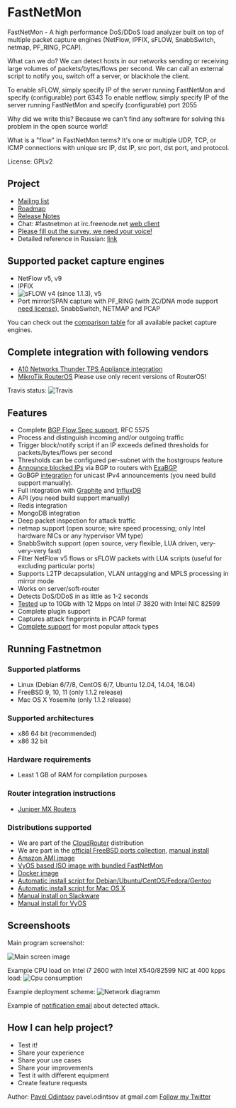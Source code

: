 FastNetMon
===========
FastNetMon - A high performance DoS/DDoS load analyzer built on top of multiple packet capture engines (NetFlow, IPFIX, sFLOW, SnabbSwitch, netmap, PF_RING, PCAP).

What can we do? We can detect hosts in our networks sending or receiving large volumes of packets/bytes/flows per second. We can call an external script to notify you, switch off a server, or blackhole the client.

To enable sFLOW, simply specify IP of the server running FastNetMon and specify (configurable) port 6343
To enable netflow, simply specify IP of the server running FastNetMon and specify (configurable) port 2055

Why did we write this? Because we can't find any software for solving this problem in the open source world! 

What is a "flow" in FastNetMon terms?  It's one or multiple UDP, TCP, or ICMP connections with unique src IP, dst IP, src port, dst port, and protocol.

License: GPLv2

Project 
-------
- [Mailing list](https://groups.google.com/forum/#!forum/fastnetmon)
- [Roadmap](docs/ROADMAP.md)
- [Release Notes](https://github.com/pavel-odintsov/fastnetmon/releases)
- Chat: #fastnetmon at irc.freenode.net [web client](https://webchat.freenode.net/)
- [Please fill out the survey, we need your voice!](https://docs.google.com/forms/d/1YoXQImMeEjBH-JPz3KYtcDwknHs8xrI538ObwSy9uZo/viewform)
- Detailed reference in Russian: [link](docs/FastNetMon_Reference_Russian.pdf)

Supported packet capture engines
--------------------------------
- NetFlow v5, v9
- IPFIX
- ![sFLOW](http://sflow.org/images/sflowlogo.gif) v4 (since 1.1.3), v5
- Port mirror/SPAN capture with PF_RING (with ZC/DNA mode support [need license](http://www.ntop.org/products/pf_ring/)), SnabbSwitch, NETMAP and PCAP

You can check out the [comparison table](docs/CAPTURE_BACKENDS.md) for all available packet capture engines.

Complete integration with following vendors 
--------------------------------
- [A10 Networks Thunder TPS Appliance integration](src/a10_plugin)
- [MikroTik RouterOS](src/mikrotik_plugin) Please use only recent versions of RouterOS!

Travis status: ![Travis](https://travis-ci.org/pavel-odintsov/fastnetmon.svg?branch=master)

Features
--------
- Complete [BGP Flow Spec support](docs/BGP_FLOW_SPEC.md), RFC 5575
- Process and distinguish incoming and/or outgoing traffic
- Trigger block/notify script if an IP exceeds defined thresholds for packets/bytes/flows per second
- Thresholds can be configured per-subnet with the hostgroups feature
- [Announce blocked IPs](docs/EXABGP_INTEGRATION.md) via BGP to routers with [ExaBGP](https://github.com/Exa-Networks/exabgp)
- GoBGP [integration](docs/GOBGP.md) for unicast IPv4 announcements (you need build support manually).
- Full integration with [Graphite](docs/GRAPHITE_INTEGRATION.md) and [InfluxDB](docs/INFLUXDB_INTEGRATION.md)
- API (you need build support manually)
- Redis integration
- MongoDB integration
- Deep packet inspection for attack traffic
- netmap support (open source; wire speed processing; only Intel hardware NICs or any hypervisor VM type)
- SnabbSwitch support (open source, very flexible, LUA driven, very-very-very fast)
- Filter NetFlow v5 flows or sFLOW packets with LUA scripts (useful for excluding particular ports)
- Supports L2TP decapsulation, VLAN untagging and MPLS processing in mirror mode 
- Works on server/soft-router
- Detects DoS/DDoS in as little as 1-2 seconds
- [Tested](docs/PERFORMANCE_TESTS.md) up to 10Gb with 12 Mpps on Intel i7 3820 with Intel NIC 82599
- Complete plugin support
- Captures attack fingerprints in PCAP format
- [Complete support](docs/DETECTED_ATTACK_TYPES.md) for most popular attack types

Running Fastnetmon
------------------
### Supported platforms
- Linux (Debian 6/7/8, CentOS 6/7, Ubuntu 12.04, 14.04, 16.04)
- FreeBSD 9, 10, 11 (only 1.1.2 release)
- Mac OS X Yosemite (only 1.1.2 release)

### Supported architectures
- x86 64 bit (recommended)
- x86 32 bit

### Hardware requirements
- Least 1 GB of RAM for compilation purposes

### Router integration instructions
- [Juniper MX Routers](docs/JUNOS_INTEGRATION.md)

### Distributions supported
- We are part of the [CloudRouter](https://cloudrouter.org/cloudrouter/2015/07/09/fastnetmon.html) distribution
- We are part in the [official FreeBSD ports collection](https://freshports.org/net-mgmt/fastnetmon/), [manual install](docs/FreeBSD_INSTALL.md)
- [Amazon AMI image](docs/AMAZON.md)
- [VyOS based ISO image with bundled FastNetMon](docs/VYOS_BINARY_ISO_IMAGE.md)
- [Docker image](docs/DOCKER_INSTALL.md)
- [Automatic install script for Debian/Ubuntu/CentOS/Fedora/Gentoo](docs/INSTALL.md)
- [Automatic install script for Mac OS X](docs/MAC_OS_INSTALL.md)
- [Manual install on Slackware](docs/SLACKWARE_INSTALL.md)
- [Manual install for VyOS](docs/VyOS_INSTALL.md)

Screenshoots
------------

Main program screenshot:

![Main screen image](docs/images/fastnetmon_screen.png)

Example CPU load on Intel i7 2600 with Intel X540/82599 NIC at 400 kpps load:
![Cpu consumption](docs/images/fastnetmon_stats.png)

Example deployment scheme:
![Network diagramm](docs/images/network_map.png)

Example of [notification email](docs/ATTACK_REPORT_EXAMPLE.md) about detected attack.


How I can help project?
-----------------------
- Test it! 
- Share your experience
- Share your use cases
- Share your improvements
- Test it with different equipment
- Create feature requests

Author: [Pavel Odintsov](http://ru.linkedin.com/in/podintsov/) pavel.odintsov at gmail.com [Follow my Twitter](https://twitter.com/odintsov_pavel)
